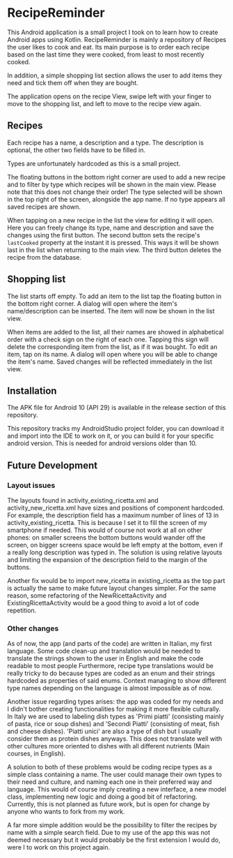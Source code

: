 # RecipeReminder

This Android application is a small project I took on to learn how to create Android apps using Kotlin.
RecipeReminder is mainly a repository of Recipes the user likes to cook and eat. Its main purpose is to order each recipe based on the last time they were cooked, from least to most recently cooked.

In addition, a simple shopping list section allows the user to add items they need and tick them off when they are bought.

The application opens on the recipe View, swipe left with your finger to move to the shopping list, and left to move to the recipe view again.

## Recipes

Each recipe has a name, a description and a type.
The description is optional, the other two fields have to be filled in.

Types are unfortunately hardcoded as this is a small project.

The floating buttons in the bottom right corner are used to add a new recipe and to filter by type which recipes will be shown in the main view. Please note that this does not change their order! The type selected will be shown in the top right of the screen, alongside the app name. If no type appears all saved recipes are shown.

When tapping on a new recipe in the list the view for editing it will open. Here you can freely change its type, name and description and save the changes using the first button. The second button sets the recipe's ```lastCooked``` property at the instant it is pressed. This ways it will be shown last in the list when returning to the main view. The third button deletes the recipe from the database.

## Shopping list

The list starts off empty. To add an item to the list tap the floating button in the bottom right corner. A dialog will open where the item's name/description can be inserted. The item will now be shown in the list view.

When items are added to the list, all their names are showed in alphabetical order with a check sign on the right of each one. Tapping this sign will delete the corresponding item from the list, as if it was bought.
To edit an item, tap on its name. A dialog will open where you will be able to change the item's name. Saved changes will be reflected immediately in the list view.

## Installation

The APK file for Android 10 (API 29) is available in the release section of this repository.

This repository tracks my AndroidStudio project folder, you can download it and import into the IDE to work on it, or you can build it for your specific android version. This is needed for android versions older than 10.

## Future Development

### Layout issues

The layouts found in activity_existing_ricetta.xml and activity_new_ricetta.xml have sizes and positions of component hardcoded.
For example, the description field has a maximum number of lines of 13 in activity_existing_ricetta. This is because I set it to fill the screen of my smartphone if needed.
This would of course not work at all on other phones: on smaller screens the bottom buttons would wander off the screen, on bigger screens space would be left empty at the bottom, even if a really long description was typed in.
The solution is using relative layouts and limiting the expansion of the description field to the margin of the buttons.

Another fix would be to import new_ricetta in existing_ricetta as the top part is actually the same to make future layout changes simpler.
For the same reason, some refactoring of the NewRicettaActivity and ExistingRicettaActivity would be a good thing to avoid a lot of code repetition.

### Other changes

As of now, the app (and parts of the code) are written in Italian, my first language. Some code clean-up and translation would be needed to translate the strings shown to the user in English and make the code readable to most people
Furthermore, recipe type translations would be really tricky to do because types are coded as an enum and their strings hardcoded as properties of said enums. Context managing to show different type names depending on the language is almost impossible as of now.

Another issue regarding types arises: the app was coded for my needs and I didn't bother creating functionalities for making it more flexible culturally. In Italy we are used to labeling dish types as 'Primi piatti' (consisting mainly of pasta, rice or soup dishes) and 'Secondi Piatti' (consisting of meat, fish and cheese dishes). 'Piatti unici' are also a type of dish but I usually consider them as protein dishes anyways. This does not translate well with other cultures more oriented to dishes with all different nutrients (Main courses, in English).


A solution to both of these problems would be coding recipe types as a simple class containing a name. The user could manage their own types to their need and culture, and naming each one in their preferred way and language. This would of course imply creating a new interface, a new model class, implementing new logic and doing a good bit of refactoring. Currently, this is not planned as future work, but is open for change by anyone who wants to fork from my work.

A far more simple addition would be the possibility to filter the recipes by name with a simple search field. Due to my use of the app this was not deemed necessary but it would probably be the first extension I would do, were I to work on this project again.

